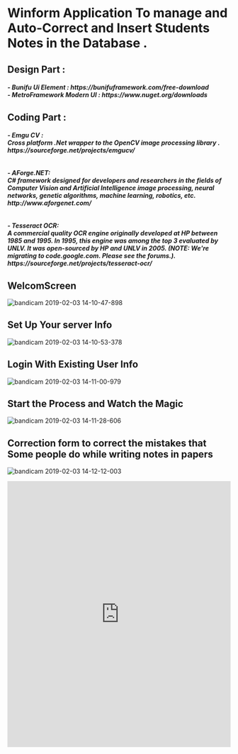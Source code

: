 # Winform Application To manage and Auto-Correct and Insert Students Notes in the Database .

<h2>Design Part : </h2>
<h5>  - Bunifu Ui Element : https://bunifuframework.com/free-download <br>
      - MetroFramework Modern UI : https://www.nuget.org/downloads
</h5>  
<h2>Coding Part :</h2>
<h5>
    - Emgu CV :<br> 
      Cross platform .Net wrapper to the OpenCV image processing library . <br>
      https://sourceforge.net/projects/emgucv/ <br><br><br>
    - AForge.NET:<br>
      C# framework designed for developers and researchers in the fields of Computer Vision and Artificial Intelligence
      image processing, neural networks, genetic algorithms, machine learning, robotics, etc. 
      http://www.aforgenet.com/ <br><br><br>
      - Tesseract OCR:<br>
      A commercial quality OCR engine originally developed at HP between 1985 and 1995. In 1995, this engine was among the top 3      evaluated by UNLV. It was open-sourced by HP and UNLV in 2005. (NOTE: We're migrating to code.google.com. Please see the forums.). 
      https://sourceforge.net/projects/tesseract-ocr/
</h5>
    
    
<h2>WelcomScreen </h2>

![bandicam 2019-02-03 14-10-47-898](https://user-images.githubusercontent.com/46169333/52177205-8aa2ce00-27b5-11e9-9fee-eb69c560ce38.png)


<h2>Set Up Your server Info </h2>


![bandicam 2019-02-03 14-10-53-378](https://user-images.githubusercontent.com/46169333/52177212-9c847100-27b5-11e9-8c4f-936ff25a9a18.png)


<h2>Login With Existing User Info </h2>

![bandicam 2019-02-03 14-11-00-979](https://user-images.githubusercontent.com/46169333/52177217-a7d79c80-27b5-11e9-936c-f77ef81545bc.png)


<h2> Start the Process and Watch the Magic </h2>


![bandicam 2019-02-03 14-11-28-606](https://user-images.githubusercontent.com/46169333/52177221-b1610480-27b5-11e9-9871-a8f536f6dfad.png)


<h2>Correction form to correct the mistakes that Some people do while writing notes in papers  </h2>

![bandicam 2019-02-03 14-12-12-003](https://user-images.githubusercontent.com/46169333/52177225-bcb43000-27b5-11e9-8595-6a4258c52bf8.png)



<iframe src='https://view.officeapps.live.com/op/embed.aspx?src=[https://www.your_website/file_name.pptx]' width='100%' height='600px' frameborder='0'>
